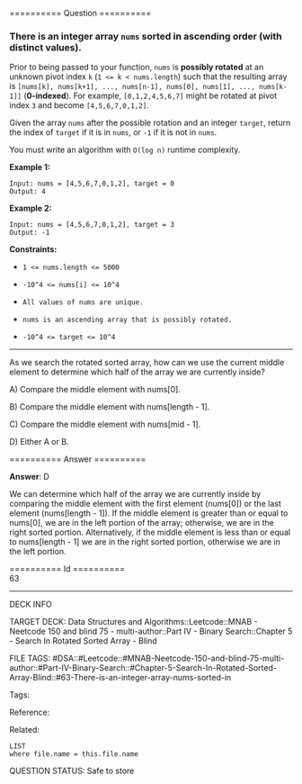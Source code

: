 ========== Question ==========  

### There is an integer array `nums` sorted in ascending order (with **distinct** values).

Prior to being passed to your function, `nums` is **possibly rotated** at an unknown pivot index `k` (`1 <= k < nums.length`) such that the resulting array is `[nums[k], nums[k+1], ..., nums[n-1], nums[0], nums[1], ..., nums[k-1]]` (**0-indexed**). For example, `[0,1,2,4,5,6,7]` might be rotated at pivot index `3` and become `[4,5,6,7,0,1,2]`.

Given the array `nums` after the possible rotation and an integer `target`, return the index of `target` if it is in `nums`, or `-1` if it is not in `nums`.

You must write an algorithm with `O(log n)` runtime complexity.

**Example 1:**

```
Input: nums = [4,5,6,7,0,1,2], target = 0
Output: 4
```

**Example 2:**

```
Input: nums = [4,5,6,7,0,1,2], target = 3
Output: -1
```

**Constraints:**

-   `1 <= nums.length <= 5000`

-   `-10^4 <= nums[i] <= 10^4`

-   `All values of nums are unique.`

-   `nums is an ascending array that is possibly rotated.`

-   `-10^4 <= target <= 10^4`

---

As we search the rotated sorted array, how can we use the current middle element to determine which half of the array we are currently inside?

A) Compare the middle element with nums\[0\].

B) Compare the middle element with nums\[length - 1\].

C) Compare the middle element with nums\[mid - 1\].

D) Either A or B.  

========== Answer ==========  

**Answer**: D

We can determine which half of the array we are currently inside by comparing the middle element with the first element (nums\[0\]) or the last element (nums\[length - 1\]). If the middle element is greater than or equal to nums\[0\], we are in the left portion of the array; otherwise, we are in the right sorted portion. Alternatively, if the middle element is less than or equal to nums\[length - 1\] we are in the right sorted portion, otherwise we are in the left portion.

========== Id ==========  
63

---

DECK INFO

TARGET DECK: Data Structures and Algorithms::Leetcode::MNAB - Neetcode 150 and blind 75 - multi-author::Part IV - Binary Search::Chapter 5 - Search In Rotated Sorted Array - Blind

FILE TAGS: #DSA::#Leetcode::#MNAB-Neetcode-150-and-blind-75-multi-author::#Part-IV-Binary-Search::#Chapter-5-Search-In-Rotated-Sorted-Array-Blind::#63-There-is-an-integer-array-nums-sorted-in

Tags:

Reference:

Related:

```dataview
LIST
where file.name = this.file.name
```
QUESTION STATUS: Safe to store
